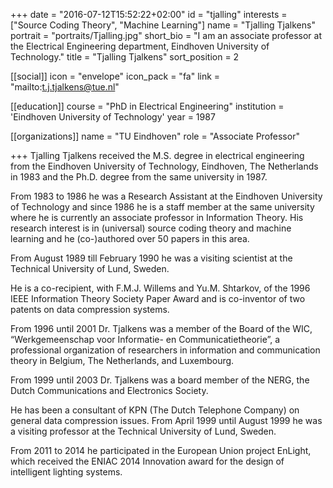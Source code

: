 +++
date = "2016-07-12T15:52:22+02:00"
id = "tjalling"
interests = ["Source Coding Theory", "Machine Learning"]
name = "Tjalling Tjalkens"
portrait = "portraits/Tjalling.jpg"
short_bio = "I am an associate professor at the Electrical Engineering department, Eindhoven University of Technology."
title = "Tjalling Tjalkens"
sort_position = 2

[[social]]
    icon = "envelope"
    icon_pack = "fa"
    link = "mailto:t.j.tjalkens@tue.nl"

[[education]]
    course = "PhD in Electrical Engineering"
    institution = 'Eindhoven University of Technology'
    year = 1987

[[organizations]]
    name = "TU Eindhoven"
    role = "Associate Professor"

+++
Tjalling Tjalkens received the M.S. degree in electrical engineering from the Eindhoven University of Technology, Eindhoven, The Netherlands in 1983 and the Ph.D. degree from the same university in 1987.

From 1983 to 1986 he was a Research Assistant at the Eindhoven University of Technology and since 1986 he is a staff member at the same university where he is currently an associate professor in Information Theory. His research interest is in (universal) source coding theory and machine learning and he (co-)authored over 50 papers in this area.

From August 1989 till February 1990 he was a visiting scientist at the Technical University of Lund, Sweden.

He is a co-recipient, with F.M.J. Willems and Yu.M. Shtarkov, of the 1996 IEEE Information Theory Society Paper Award and is co-inventor of two patents on data compression systems.

From 1996 until 2001 Dr. Tjalkens was a member of the Board of the WIC, “Werkgemeenschap voor Informatie- en Communicatietheorie”, a professional organization of researchers in information and communication theory in Belgium, The Netherlands, and Luxembourg.

From 1999 until 2003 Dr. Tjalkens was a board member of the NERG, the Dutch Communications and Electronics Society.

He has been a consultant of KPN (The Dutch Telephone Company) on general data compression issues.
From April 1999 until August 1999 he was a visiting professor at the Technical University of Lund, Sweden.

From 2011 to 2014 he participated in the European Union project EnLight, which received the ENIAC 2014 Innovation award for the design of intelligent lighting systems.
